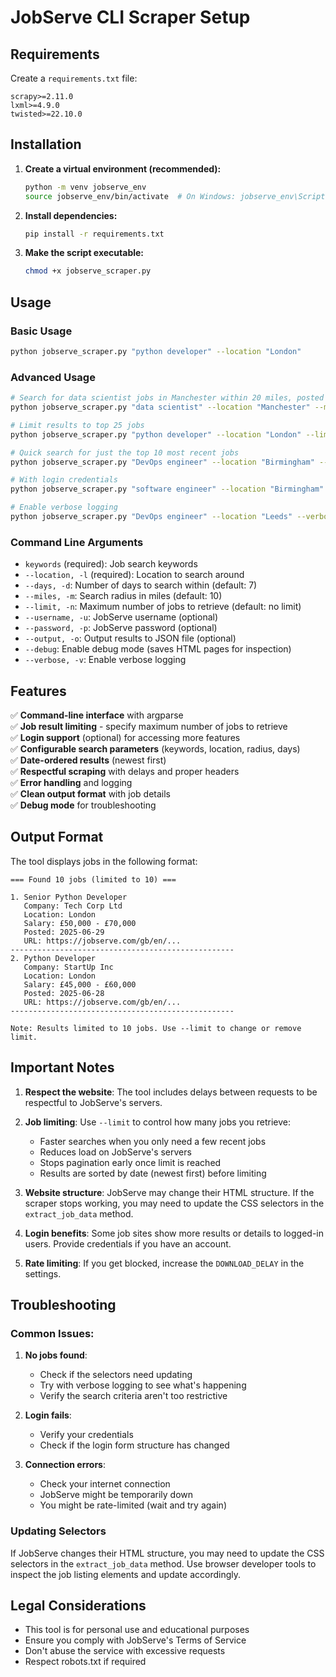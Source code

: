 # JobServe CLI Scraper Setup

## Requirements

Create a `requirements.txt` file:

```
scrapy>=2.11.0
lxml>=4.9.0
twisted>=22.10.0
```

## Installation

1. **Create a virtual environment (recommended):**
   ```bash
   python -m venv jobserve_env
   source jobserve_env/bin/activate  # On Windows: jobserve_env\Scripts\activate
   ```

2. **Install dependencies:**
   ```bash
   pip install -r requirements.txt
   ```

3. **Make the script executable:**
   ```bash
   chmod +x jobserve_scraper.py
   ```

## Usage

### Basic Usage
```bash
python jobserve_scraper.py "python developer" --location "London"
```

### Advanced Usage
```bash
# Search for data scientist jobs in Manchester within 20 miles, posted in last 14 days
python jobserve_scraper.py "data scientist" --location "Manchester" --miles 20 --days 14

# Limit results to top 25 jobs
python jobserve_scraper.py "python developer" --location "London" --limit 25

# Quick search for just the top 10 most recent jobs
python jobserve_scraper.py "DevOps engineer" --location "Birmingham" --limit 10 --days 3

# With login credentials
python jobserve_scraper.py "software engineer" --location "Birmingham" --username your_username --password your_password

# Enable verbose logging
python jobserve_scraper.py "DevOps engineer" --location "Leeds" --verbose
```

### Command Line Arguments

- `keywords` (required): Job search keywords
- `--location, -l` (required): Location to search around
- `--days, -d`: Number of days to search within (default: 7)
- `--miles, -m`: Search radius in miles (default: 10)
- `--limit, -n`: Maximum number of jobs to retrieve (default: no limit)
- `--username, -u`: JobServe username (optional)
- `--password, -p`: JobServe password (optional)
- `--output, -o`: Output results to JSON file (optional)
- `--debug`: Enable debug mode (saves HTML pages for inspection)
- `--verbose, -v`: Enable verbose logging

## Features

✅ **Command-line interface** with argparse  
✅ **Job result limiting** - specify maximum number of jobs to retrieve  
✅ **Login support** (optional) for accessing more features  
✅ **Configurable search parameters** (keywords, location, radius, days)  
✅ **Date-ordered results** (newest first)  
✅ **Respectful scraping** with delays and proper headers  
✅ **Error handling** and logging  
✅ **Clean output format** with job details  
✅ **Debug mode** for troubleshooting  

## Output Format

The tool displays jobs in the following format:
```
=== Found 10 jobs (limited to 10) ===

1. Senior Python Developer
   Company: Tech Corp Ltd
   Location: London
   Salary: £50,000 - £70,000
   Posted: 2025-06-29
   URL: https://jobserve.com/gb/en/...
--------------------------------------------------
2. Python Developer
   Company: StartUp Inc
   Location: London
   Salary: £45,000 - £60,000
   Posted: 2025-06-28
   URL: https://jobserve.com/gb/en/...
--------------------------------------------------

Note: Results limited to 10 jobs. Use --limit to change or remove limit.
```

## Important Notes

1. **Respect the website**: The tool includes delays between requests to be respectful to JobServe's servers.

2. **Job limiting**: Use `--limit` to control how many jobs you retrieve:
   - Faster searches when you only need a few recent jobs
   - Reduces load on JobServe's servers
   - Stops pagination early once limit is reached
   - Results are sorted by date (newest first) before limiting

3. **Website structure**: JobServe may change their HTML structure. If the scraper stops working, you may need to update the CSS selectors in the `extract_job_data` method.

4. **Login benefits**: Some job sites show more results or details to logged-in users. Provide credentials if you have an account.

5. **Rate limiting**: If you get blocked, increase the `DOWNLOAD_DELAY` in the settings.

## Troubleshooting

### Common Issues:

1. **No jobs found**: 
   - Check if the selectors need updating
   - Try with verbose logging to see what's happening
   - Verify the search criteria aren't too restrictive

2. **Login fails**:
   - Verify your credentials
   - Check if the login form structure has changed

3. **Connection errors**:
   - Check your internet connection
   - JobServe might be temporarily down
   - You might be rate-limited (wait and try again)

### Updating Selectors

If JobServe changes their HTML structure, you may need to update the CSS selectors in the `extract_job_data` method. Use browser developer tools to inspect the job listing elements and update accordingly.

## Legal Considerations

- This tool is for personal use and educational purposes
- Ensure you comply with JobServe's Terms of Service
- Don't abuse the service with excessive requests
- Respect robots.txt if required

